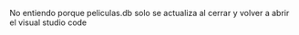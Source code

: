  No entiendo porque peliculas.db solo se actualiza al cerrar y volver a  abrir el visual studio code 